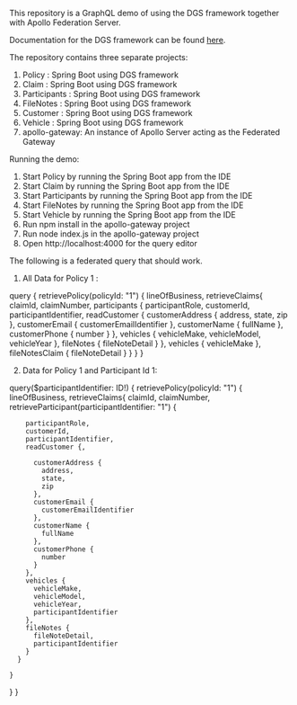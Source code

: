 This repository is a GraphQL demo of using the DGS framework together with Apollo Federation Server.

Documentation for the DGS framework can be found [here](https://netflix.github.io/dgs).

The repository contains three separate projects:
1) Policy :  Spring Boot using DGS framework
2) Claim :  Spring Boot using DGS framework
3) Participants :  Spring Boot using DGS framework
4) FileNotes :  Spring Boot using DGS framework
5) Customer :  Spring Boot using DGS framework
6) Vehicle :  Spring Boot using DGS framework
7) apollo-gateway: An instance of Apollo Server acting as the Federated Gateway

Running the demo:
1) Start Policy by running the Spring Boot app from the IDE
2) Start Claim by running the Spring Boot app from the IDE
3) Start Participants by running the Spring Boot app from the IDE
4) Start FileNotes by running the Spring Boot app from the IDE
5) Start Vehicle by running the Spring Boot app from the IDE
6) Run npm install in the apollo-gateway project
7) Run node index.js in the apollo-gateway project
8) Open http://localhost:4000 for the query editor

The following is a federated query that should work.

1) All Data for Policy 1 :
   
query  {
  retrievePolicy(policyId: "1") {
    lineOfBusiness,
    retrieveClaims{
      claimId,
      claimNumber,
      participants {
        participantRole,
        customerId,
        participantIdentifier,
        readCustomer {
          customerAddress {
            address,
            state,
            zip
          },
          customerEmail {
            customerEmailIdentifier
          },
          customerName {
            fullName
          },
          customerPhone {
            number
          }
        },
        vehicles {
          vehicleMake,
          vehicleModel,
          vehicleYear
        },
        fileNotes {
          fileNoteDetail
        }
      },
      vehicles {
        vehicleMake
      },
      fileNotesClaim {
        fileNoteDetail
      }
    }
  }
}

2) Data for Policy 1 and Participant Id 1:
   
  query($participantIdentifier: ID!)  {
  retrievePolicy(policyId: "1") {
    lineOfBusiness,
    retrieveClaims{
      claimId,
      claimNumber,
      retrieveParticipant(participantIdentifier: "1") {
        
        participantRole,
        customerId,
        participantIdentifier,
        readCustomer {,

          customerAddress {
            address,
            state,
            zip
          },
          customerEmail {
            customerEmailIdentifier
          },
          customerName {
            fullName
          },
          customerPhone {
            number
          }
        },
        vehicles {
          vehicleMake,
          vehicleModel,
          vehicleYear,
          participantIdentifier
        },
        fileNotes {
          fileNoteDetail,
          participantIdentifier
        }
      }
      
    }
    
  }
}

